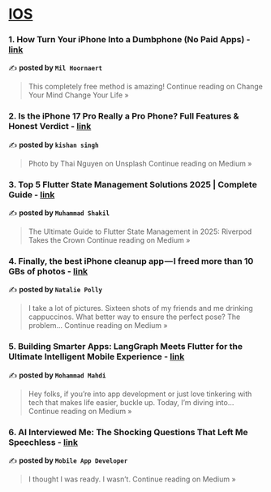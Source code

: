 
<h1><a href=https://medium.com/tag/ios/recommended target="_blank" rel="noopener noreferrer">IOS</a></h1>
<h3>1. How Turn Your iPhone Into a Dumbphone (No Paid Apps) - <a href="https://medium.com/change-your-mind/how-turn-your-iphone-into-a-dumbphone-no-paid-apps-9eade5965a14?source=rss------ios-5" target="_blank" rel="noopener noreferrer">link</a></h3>

✍️ **posted by `Mil Hoornaert`**

<blockquote>This completely free method is amazing!
Continue reading on Change Your Mind Change Your Life »</blockquote>

<h3>2. Is the iPhone 17 Pro Really a Pro Phone? Full Features & Honest Verdict - <a href="https://medium.com/@kishan.kumar792/is-the-iphone-17-pro-really-a-pro-phone-full-features-honest-verdict-f7969f0425b6?source=rss------ios-5" target="_blank" rel="noopener noreferrer">link</a></h3>

✍️ **posted by `kishan singh`**

<blockquote>Photo by Thai Nguyen on Unsplash
Continue reading on Medium »</blockquote>

<h3>3. Top 5 Flutter State Management Solutions 2025 | Complete Guide - <a href="https://medium.com/@mshakilawan735/top-5-flutter-state-management-solutions-2025-complete-guide-8ebdc76bf72f?source=rss------ios-5" target="_blank" rel="noopener noreferrer">link</a></h3>

✍️ **posted by `Muhammad Shakil`**

<blockquote>The Ultimate Guide to Flutter State Management in 2025: Riverpod Takes the Crown
Continue reading on Medium »</blockquote>

<h3>4. Finally, the best iPhone cleanup app — I freed more than 10 GBs of photos - <a href="https://medium.com/@natka_polly/finally-the-best-iphone-cleanup-app-9aa948c27aa8?source=rss------ios-5" target="_blank" rel="noopener noreferrer">link</a></h3>

✍️ **posted by `Natalie Polly`**

<blockquote>I take a lot of pictures. Sixteen shots of my friends and me drinking cappuccinos. What better way to ensure the perfect pose? The problem…
Continue reading on Medium »</blockquote>

<h3>5. Building Smarter Apps: LangGraph Meets Flutter for the Ultimate Intelligent Mobile Experience - <a href="https://mohammadmahd.medium.com/building-smarter-apps-langgraph-meets-flutter-for-the-ultimate-intelligent-mobile-experience-0d4d0e4f53b1?source=rss------ios-5" target="_blank" rel="noopener noreferrer">link</a></h3>

✍️ **posted by `Mohammad Mahdi`**

<blockquote>Hey folks, if you’re into app development or just love tinkering with tech that makes life easier, buckle up. Today, I’m diving into…
Continue reading on Medium »</blockquote>

<h3>6. AI Interviewed Me: The Shocking Questions That Left Me Speechless - <a href="https://medium.com/@avula.koti.realpage/ai-interviewed-me-the-shocking-questions-that-left-me-speechless-4ed7a49b4981?source=rss------ios-5" target="_blank" rel="noopener noreferrer">link</a></h3>

✍️ **posted by `Mobile App Developer`**

<blockquote>I thought I was ready. I wasn’t.
Continue reading on Medium »</blockquote>

